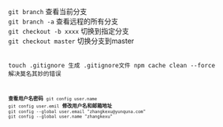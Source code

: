 <code>git branch</code> 查看当前分支 <br>
<code>git branch -a</code> 查看远程的所有分支 <br>
<code>git checkout -b xxxx</code> 切换到指定分支 <br>
<code>git checkout master</code> 切换分支到master  <br>
<br>
<code>
touch .gitignore 生成 .gitignore文件
npm cache clean --force 解决莫名其妙的错误
<code/>


**查看用户名密码**
```git config user.name```
```git config user.emil```
**修改用户名和邮箱地址**
```git config --global user.email "zhangkexu@yunquna.com"```
```git config --global user.name "zhangkexu"```
